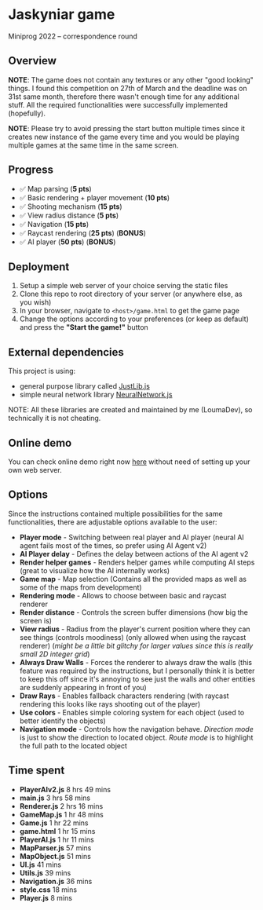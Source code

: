 # Jaskyniar game
Miniprog 2022 – correspondence round

## Overview
**NOTE**: The game does not contain any textures or any other "good looking" things. I found this competition on 27th of March and the deadline was on 31st same month, therefore there wasn't enough time for any additional stuff. All the required functionalities were successfully implemented (hopefully).

**NOTE**: Please try to avoid pressing the start button multiple times since it creates new instance of the game every time and you would be playing multiple games at the same time in the same screen.

## Progress
* ✅ Map parsing (**5 pts**)
* ✅ Basic rendering + player movement (**10 pts**)
* ✅ Shooting mechanism (**15 pts**)
* ✅ View radius distance (**5 pts**)
* ✅ Navigation (**15 pts**)
* ✅ Raycast rendering (**25 pts**) (**BONUS**)
* ✅ AI player (**50 pts**) (**BONUS**)

## Deployment

1. Setup a simple web server of your choice serving the static files
2. Clone this repo to root directory of your server (or anywhere else, as you wish)
3. In your browser, navigate to `<host>/game.html` to get the game page
4. Change the options according to your preferences (or keep as default) and press the **"Start the game!"** button

## External dependencies
This project is using:

* general purpose library called [JustLib.js](https://git.loumadev.eu/JustLib-js)
* simple neural network library [NeuralNetwork.js](https://loumadev.eu/raw/NeuralNetwork.js)

NOTE: All these libraries are created and maintained by me (LoumaDev), so technically it is not cheating.

## Online demo
You can check online demo right now [here](http://loumadev.eu/miniprog/2022/kk/game.html?_src=git) without need of setting up your own web server.

## Options
Since the instructions contained multiple possibilities for the same functionalities, there are adjustable options available to the user:

* **Player mode** - Switching between real player and AI player (neural AI agent fails most of the times, so prefer using AI Agent v2)
* **AI Player delay** - Defines the delay between actions of the AI agent v2
* **Render helper games** - Renders helper games while computing AI steps (great to visualize how the AI internally works)
* **Game map** - Map selection (Contains all the provided maps as well as some of the maps from development)
* **Rendering mode** - Allows to choose between basic and raycast renderer
* **Render distance** - Controls the screen buffer dimensions (how big the screen is)
* **View radius** - Radius from the player's current position where they can see things (controls moodiness) (only allowed when using the raycast renderer) (_might be a little bit glitchy for larger values since this is really small 2D integer grid_)
* **Always Draw Walls** - Forces the renderer to always draw the walls (this feature was required by the instructions, but I personally think it is better to keep this off since it's annoying to see just the walls and other entities are suddenly appearing in front of you)
* **Draw Rays** - Enables fallback characters rendering (with raycast rendering this looks like rays shooting out of the player)
* **Use colors** - Enables simple coloring system for each object (used to better identify the objects)
* **Navigation mode** - Controls how the navigation behave. _Direction mode_ is just to show the direction to located object. _Route mode_ is to highlight the full path to the located object

## Time spent

* **PlayerAIv2.js** 8 hrs 49 mins
* **main.js** 3 hrs 58 mins
* **Renderer.js** 2 hrs 16 mins
* **GameMap.js** 1 hr 48 mins
* **Game.js** 1 hr 22 mins
* **game.html** 1 hr 15 mins
* **PlayerAI.js** 1 hr 11 mins
* **MapParser.js** 57 mins
* **MapObject.js** 51 mins
* **UI.js** 41 mins
* **Utils.js** 39 mins
* **Navigation.js** 36 mins
* **style.css** 18 mins
* **Player.js** 8 mins
